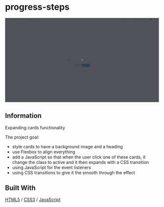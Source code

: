# progress-steps

![cover](./assets/progress-steps.gif)

## Information

Expanding cards functionality

The project goal:

- style cards to have a background image and a heading
- use Flexbox to align everything
- add a JavaScript so that when the user click one of these cards, it change the class to active and it then expands with a CSS transition
- using JavaScript for the event listeners
- using CSS transitions to give it the smooth through the effect

## Built With

[HTML5](https://www.w3schools.com/html/) / [CSS3](https://www.w3schools.com/css/) / [JavaScript](https://www.w3schools.com/js/)
